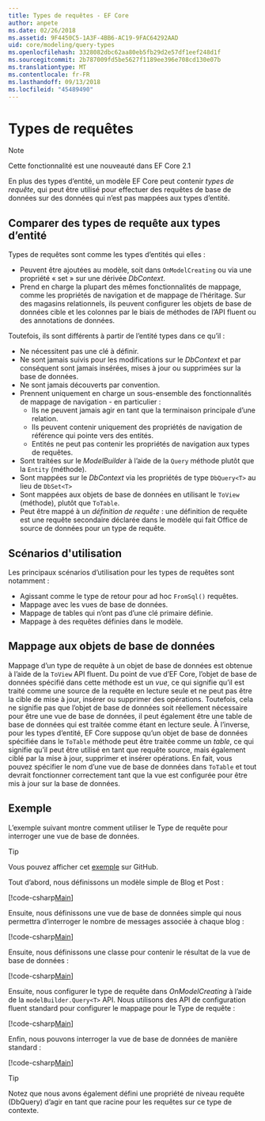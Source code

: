 ```yaml
---
title: Types de requêtes - EF Core
author: anpete
ms.date: 02/26/2018
ms.assetid: 9F4450C5-1A3F-4BB6-AC19-9FAC64292AAD
uid: core/modeling/query-types
ms.openlocfilehash: 3328082dbc62aa80eb5fb29d2e57df1eef248d1f
ms.sourcegitcommit: 2b787009fd5be5627f1189ee396e708cd130e07b
ms.translationtype: MT
ms.contentlocale: fr-FR
ms.lasthandoff: 09/13/2018
ms.locfileid: "45489490"
---
```

# <a name="query-types"></a>Types de requêtes
> [!NOTE]
> Cette fonctionnalité est une nouveauté dans EF Core 2.1

En plus des types d’entité, un modèle EF Core peut contenir _types de requête_, qui peut être utilisé pour effectuer des requêtes de base de données sur des données qui n’est pas mappées aux types d’entité.

## <a name="compare-query-types-to-entity-types"></a>Comparer des types de requête aux types d’entité

Types de requêtes sont comme les types d’entités qui elles :

- Peuvent être ajoutées au modèle, soit dans `OnModelCreating` ou via une propriété « set » sur une dérivée _DbContext_.
- Prend en charge la plupart des mêmes fonctionnalités de mappage, comme les propriétés de navigation et de mappage de l’héritage. Sur des magasins relationnels, ils peuvent configurer les objets de base de données cible et les colonnes par le biais de méthodes de l’API fluent ou des annotations de données.

Toutefois, ils sont différents à partir de l’entité types dans ce qu’il :

- Ne nécessitent pas une clé à définir.
- Ne sont jamais suivis pour les modifications sur le _DbContext_ et par conséquent sont jamais insérées, mises à jour ou supprimées sur la base de données.
- Ne sont jamais découverts par convention.
- Prennent uniquement en charge un sous-ensemble des fonctionnalités de mappage de navigation - en particulier :
  - Ils ne peuvent jamais agir en tant que la terminaison principale d’une relation.
  - Ils peuvent contenir uniquement des propriétés de navigation de référence qui pointe vers des entités.
  - Entités ne peut pas contenir les propriétés de navigation aux types de requêtes.
- Sont traitées sur le _ModelBuilder_ à l’aide de la `Query` méthode plutôt que la `Entity` (méthode).
- Sont mappées sur le _DbContext_ via les propriétés de type `DbQuery<T>` au lieu de `DbSet<T>`
- Sont mappées aux objets de base de données en utilisant le `ToView` (méthode), plutôt que `ToTable`.
- Peut être mappé à un _définition de requête_ : une définition de requête est une requête secondaire déclarée dans le modèle qui fait Office de source de données pour un type de requête.

## <a name="usage-scenarios"></a>Scénarios d'utilisation

Les principaux scénarios d’utilisation pour les types de requêtes sont notamment :

- Agissant comme le type de retour pour ad hoc `FromSql()` requêtes.
- Mappage avec les vues de base de données.
- Mappage de tables qui n’ont pas d’une clé primaire définie.
- Mappage à des requêtes définies dans le modèle.

## <a name="mapping-to-database-objects"></a>Mappage aux objets de base de données

Mappage d’un type de requête à un objet de base de données est obtenue à l’aide de la `ToView` API fluent. Du point de vue d’EF Core, l’objet de base de données spécifié dans cette méthode est un _vue_, ce qui signifie qu’il est traité comme une source de la requête en lecture seule et ne peut pas être la cible de mise à jour, insérer ou supprimer des opérations. Toutefois, cela ne signifie pas que l’objet de base de données soit réellement nécessaire pour être une vue de base de données, il peut également être une table de base de données qui est traitée comme étant en lecture seule. À l’inverse, pour les types d’entité, EF Core suppose qu’un objet de base de données spécifiée dans le `ToTable` méthode peut être traitée comme un _table_, ce qui signifie qu’il peut être utilisé en tant que requête source, mais également ciblé par la mise à jour, supprimer et insérer opérations. En fait, vous pouvez spécifier le nom d’une vue de base de données dans `ToTable` et tout devrait fonctionner correctement tant que la vue est configurée pour être mis à jour sur la base de données.

## <a name="example"></a>Exemple

L’exemple suivant montre comment utiliser le Type de requête pour interroger une vue de base de données.

> [!TIP]
> Vous pouvez afficher cet [exemple](https://github.com/aspnet/EntityFrameworkCore/tree/master/samples/QueryTypes) sur GitHub.

Tout d’abord, nous définissons un modèle simple de Blog et Post :

[!code-csharp[Main](../../../efcore-repo/samples/QueryTypes/Program.cs#Entities)]

Ensuite, nous définissons une vue de base de données simple qui nous permettra d’interroger le nombre de messages associée à chaque blog :

[!code-csharp[Main](../../../efcore-repo/samples/QueryTypes/Program.cs#View)]

Ensuite, nous définissons une classe pour contenir le résultat de la vue de base de données :

[!code-csharp[Main](../../../efcore-repo/samples/QueryTypes/Program.cs#QueryType)]

Ensuite, nous configurer le type de requête dans _OnModelCreating_ à l’aide de la `modelBuilder.Query<T>` API.
Nous utilisons des API de configuration fluent standard pour configurer le mappage pour le Type de requête :

[!code-csharp[Main](../../../efcore-repo/samples/QueryTypes/Program.cs#Configuration)]

Enfin, nous pouvons interroger la vue de base de données de manière standard :

[!code-csharp[Main](../../../efcore-repo/samples/QueryTypes/Program.cs#Query)]

> [!TIP]
> Notez que nous avons également défini une propriété de niveau requête (DbQuery) d’agir en tant que racine pour les requêtes sur ce type de contexte.
